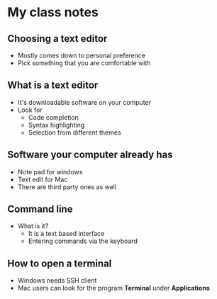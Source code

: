 # My class notes

## Choosing a text editor
- Mostly comes down to personal preference
- Pick something that you are comfortable with

## What is a text editor
- It's downloadable software on your computer
- Look for
    - Code completion
    - Syntax highlighting
    - Selection from different themes

## Software your computer already has
- Note pad for windows 
- Text edit for Mac
- There are third party ones as well

## Command line
  - What is it?
    - It is a text based interface
    - Entering commands via the keyboard
  
  ## How to open a terminal
  - Windows needs SSH client
  - Mac users can look for the program **Terminal** under **Applications**
